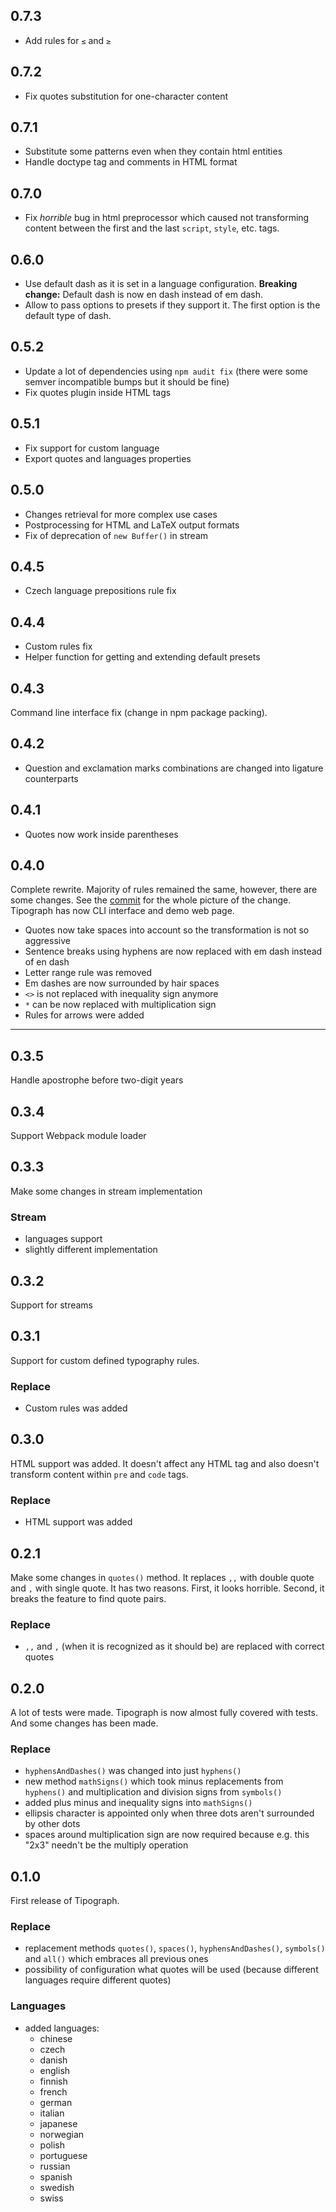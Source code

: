 ## 0.7.3

* Add rules for `≤` and `≥`

## 0.7.2

* Fix quotes substitution for one-character content

## 0.7.1

* Substitute some patterns even when they contain html entities
* Handle doctype tag and comments in HTML format

## 0.7.0

* Fix *horrible* bug in html preprocessor which caused not transforming content between the first and the last `script`, `style`, etc. tags.

## 0.6.0

* Use default dash as it is set in a language configuration. **Breaking change:** Default dash is now en dash instead of em dash.
* Allow to pass options to presets if they support it. The first option is the default type of dash.

## 0.5.2

* Update a lot of dependencies using `npm audit fix` (there were some semver incompatible bumps but it should be fine)
* Fix quotes plugin inside HTML tags

## 0.5.1

* Fix support for custom language
* Export quotes and languages properties

## 0.5.0

* Changes retrieval for more complex use cases
* Postprocessing for HTML and LaTeX output formats
* Fix of deprecation of `new Buffer()` in stream

## 0.4.5

* Czech language prepositions rule fix

## 0.4.4

* Custom rules fix
* Helper function for getting and extending default presets

## 0.4.3

Command line interface fix (change in npm package packing).

## 0.4.2

* Question and exclamation marks combinations are changed into ligature counterparts

## 0.4.1

* Quotes now work inside parentheses

## 0.4.0

Complete rewrite. Majority of rules remained the same, however, there are some changes. See the
[commit](https://github.com/pnevyk/tipograph/commit/bfaf8e380cc5ecc5e569f0e190c873aca8d2645d) for the whole picture of
the change. Tipograph has now CLI interface and demo web page.

* Quotes now take spaces into account so the transformation is not so aggressive
* Sentence breaks using hyphens are now replaced with em dash instead of en dash
* Letter range rule was removed
* Em dashes are now surrounded by hair spaces
* `<>` is not replaced with inequality sign anymore
* `*` can be now replaced with multiplication sign
* Rules for arrows were added

***

## 0.3.5

Handle apostrophe before two-digit years

## 0.3.4

Support Webpack module loader

## 0.3.3

Make some changes in stream implementation

### Stream

* languages support
* slightly different implementation

## 0.3.2

Support for streams

## 0.3.1

Support for custom defined typography rules.

### Replace

* Custom rules was added

## 0.3.0

HTML support was added. It doesn't affect any HTML tag and also doesn't transform content within `pre` and `code` tags.

### Replace

* HTML support was added

## 0.2.1

Make some changes in `quotes()` method. It replaces `,,` with double quote and `,` with single quote. It has two reasons. First, it looks horrible. Second, it breaks the feature to find quote pairs.

### Replace

* `,,` and `,` (when it is recognized as it should be) are replaced with correct quotes

## 0.2.0

A lot of tests were made. Tipograph is now almost fully covered with tests. And some changes has been made.

### Replace

* `hyphensAndDashes()` was changed into just `hyphens()`
* new method `mathSigns()` which took minus replacements from `hyphens()` and multiplication and division signs from `symbols()`
* added plus minus and inequality signs into `mathSigns()`
* ellipsis character is appointed only when three dots aren't surrounded by other dots
* spaces around multiplication sign are now required because e.g. this "2x3" needn't be the multiply operation

## 0.1.0

First release of Tipograph.

### Replace

* replacement methods `quotes()`, `spaces()`, `hyphensAndDashes()`, `symbols()` and `all()` which embraces all previous ones
* possibility of configuration what quotes will be used (because different languages require different quotes)

### Languages

* added languages:
    * chinese
    * czech
    * danish
    * english
    * finnish
    * french
    * german
    * italian
    * japanese
    * norwegian
    * polish
    * portuguese
    * russian
    * spanish
    * swedish
    * swiss
